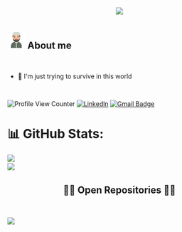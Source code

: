 <h1 align="center">
  <a href="https://git.io/typing-svg">
    <img src="https://readme-typing-svg.herokuapp.com/?lines=Hello,+There!+👋;This+is+Aji+....;Nice+to+meet+you!&center=true&size=30">
  </a>
</h1>

## <picture><img src = "https://raw.githubusercontent.com/ajipaon/ajipaon/refs/heads/master/man_muslim.png" width = 40px></picture> **About me**

<br>

- 👀 I'm just trying to survive in this world

<br>

![Profile View Counter](https://komarev.com/ghpvc/?username=ajipaon)
[![Linkedln](https://img.shields.io/badge/LinkedIn-0077B5?style=flat-square&logo=linkedin&logoColor=white)](https://www.linkedin.com/in/ajipaon/)
[![Gmail Badge](https://img.shields.io/badge/-Gmail-c14438?style=flat-square&logo=Gmail&logoColor=white&link=mailto:mixdeers@gmail.com)](mailto:ajisetiawan883@gmail.com)


# 📊 GitHub Stats:
![](https://github-readme-stats.vercel.app/api?username=ajipaon&theme=darcula&hide_border=true&include_all_commits=true&count_private=true)<br/>
![](https://github-readme-stats.vercel.app/api/top-langs/?username=ajipaon&theme=darcula&hide_border=true&include_all_commits=true&count_private=true&layout=compact)

<h2 align="center">👨‍💻 Open Repositories 👨‍💻</h2>
<br>
<div width="100%" align="center" style="margin-bottom: 10px;">
  
  <a align="left" href="https://github.com/ajipaon/authjsgo" title="authjsgo"><img align="left" height="115" src="https://github-readme-stats.vercel.app/api/pin/?username=ajipaon&repo=authjsgo&theme=react&border_color=61dafb&border_radius=10"></a>

</div>
<br/>
